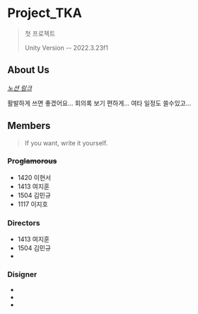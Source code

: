 # Project_TKA

> 첫 프로젝트
> 
> 
>  Unity Version -- 2022.3.23f1



## About Us
[*노션 링크*](https://www.notion.so/invite/999af64f89c43804a1441ee0d3969bfea461ea79)

활발하게 쓰면 좋겠어요... 회의록 보기 편하게...
여타 일정도 쓸수있고...  

## Members

    

> If you want, write it yourself.

 
### Pro~~glamorous~~
- 1420 이현서
- 1413 여지훈
- 1504 김민규
- 1117 이지호

### Directors
- 1413 여지훈
- 1504 김민규
-

### Disigner 
-
-
-
